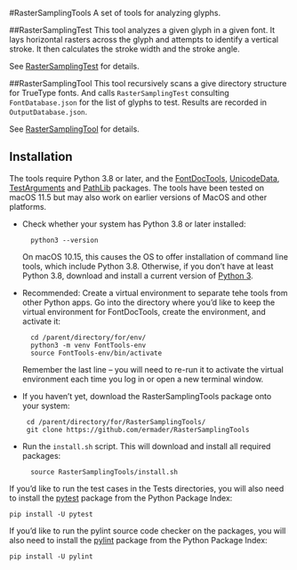 #RasterSamplingTools
A set of tools for analyzing glyphs.

##RasterSamplingTest
This tool analyzes a given glyph in a given font. It lays horizontal rasters across the glyph and attempts to identify a vertical stroke.
It then calculates the stroke width and the stroke angle.

See [RasterSamplingTest](RasterSamplingTest.md) for details.

##RasterSamplingTool
This tool recursively scans a give directory structure for TrueType fonts. And calls `RasterSamplingTest` consulting `FontDatabase.json` for the list
of glyphs to test. Results are recorded in `OutputDatabase.json`.

See [RasterSamplingTool](RasterSamplingTool.md) for details.

## Installation

The tools require Python 3.8 or later, and the [FontDocTools](https://bitbucket.org/LindenbergSW/FontDocTools), [UnicodeData](https://github.com/ermader/UnicodeData), [TestArguments](https://github.com/ermader/TestArguments) and [PathLib](https://github.com/ermader/PathLib) packages. The tools have been tested on macOS 11.5 but may also work on earlier versions of MacOS and other platforms.

* Check whether your system has Python 3.8 or later installed:

        python3 --version

    On macOS 10.15, this causes the OS to offer installation of command line tools, which include Python 3.8. Otherwise, if you don’t have at least Python 3.8, download and install a current version of [Python 3](https://www.python.org/downloads/mac-osx/).

* Recommended: Create a virtual environment to separate tehe tools from other Python apps. Go into the directory where you’d like to keep the virtual environment for FontDocTools, create the environment, and activate it:

        cd /parent/directory/for/env/
        python3 -m venv FontTools-env
        source FontTools-env/bin/activate

    Remember the last line – you will need to re-run it to activate the virtual environment each time you log in or open a new terminal window.

 * If you haven’t yet, download the RasterSamplingTools package onto your system:

        cd /parent/directory/for/RasterSamplingTools/
        git clone https://github.com/ermader/RasterSamplingTools

* Run the `install.sh` script. This will download and install all required packages:

        source RasterSamplingTools/install.sh

If you’d like to run the test cases in the Tests directories, you will also need to install the [pytest](https://docs.pytest.org/en/latest/index.html) package from the Python Package Index:

    pip install -U pytest

If you’d like to run the pylint source code checker on the packages, you will also need to install the [pylint](https://pylint.readthedocs.io/en/latest/index.html) package from the Python Package Index:

    pip install -U pylint
